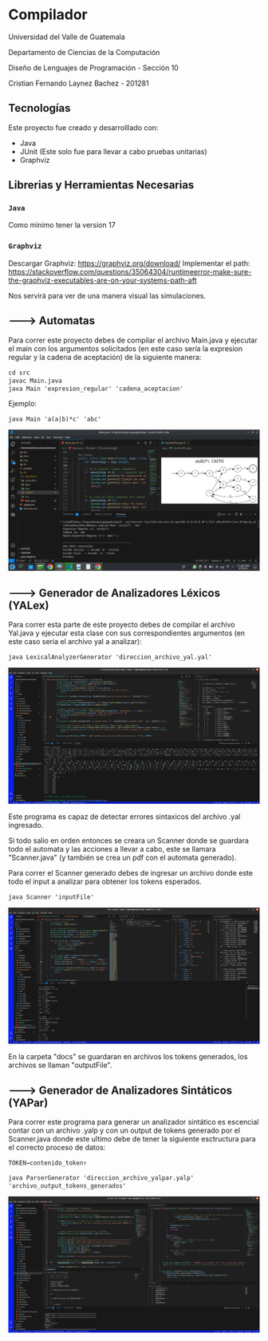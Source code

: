 # Compilador

Universidad del Valle de Guatemala

Departamento de Ciencias de la Computación

Diseño de Lenguajes de Programación - Sección 10

Cristian Fernando Laynez Bachez - 201281

## Tecnologías

Este proyecto fue creado y desarrolllado con:

- Java
- JUnit (Este solo fue para llevar a cabo pruebas unitarias)
- Graphviz

## Librerias y Herramientas Necesarias

### `Java`

Como minimo tener la version 17

### `Graphviz`

Descargar Graphviz: https://graphviz.org/download/
Implementar el path: https://stackoverflow.com/questions/35064304/runtimeerror-make-sure-the-graphviz-executables-are-on-your-systems-path-aft

Nos servirá para ver de una manera visual las simulaciones.

## ---> Automatas

Para correr este proyecto debes de compilar el archivo Main.java y ejecutar el main con los argumentos solicitados (en este caso sería la expresion regular y la cadena de aceptación) de la siguiente manera:

```
cd src
javac Main.java
java Main 'expresion_regular' 'cadena_aceptacion'
```

Ejemplo:
```
java Main 'a(a|b)*c' 'abc'
```

![Alt text](/img/ForREADME/automatas.png 'Corriendo Programa en vscode actualizado')

## ---> Generador de Analizadores Léxicos (YALex)

Para correr esta parte de este proyecto debes de compilar el archivo Yal.java y ejecutar esta clase con sus correspondientes argumentos (en este caso seria el archivo yal a analizar):

```
java LexicalAnalyzerGenerator 'direccion_archivo_yal.yal'
```

![Alt text](/img/ForREADME/lexicalAna01.png 'Scanner Generado')

Este programa es capaz de detectar errores sintaxicos del archivo .yal ingresado.

Si todo salio en orden entonces se creara un Scanner donde se guardara todo el automata y las acciones a llevar a cabo, este se llamara "Scanner.java" (y también se crea un pdf con el automata generado).

Para correr el Scanner generado debes de ingresar un archivo donde este todo el input a analizar para obtener los tokens esperados.

```
java Scanner 'inputFile'
```

![Alt text](/img/ForREADME/lexicalAna02.png 'Scanner Ejecutado')

En la carpeta "docs" se guardaran en archivos los tokens generados, los archivos se llaman "outputFile".

## ---> Generador de Analizadores Sintáticos (YAPar)

Para correr este programa para generar un analizador sintático es escencial contar con un archivo .yalp y con un output de tokens generado por el Scanner.java donde este ultimo debe de tener la siguiente esctructura para el correcto proceso de datos:

```
TOKEN→contenido_token↑
```

```
java ParserGenerator 'direccion_archivo_yalpar.yalp' 'archivo_output_tokens_generados'
```

![Alt text](/img/ForREADME/Parser_00.png 'Pre-Parser')